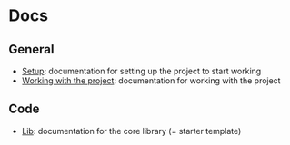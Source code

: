 # Docs

## General

- [Setup](setup.md): documentation for setting up the project to start working
- [Working with the project](working-with-the-project.md): documentation for working with the project

## Code

- [Lib](lib.md): documentation for the core library (= starter template)